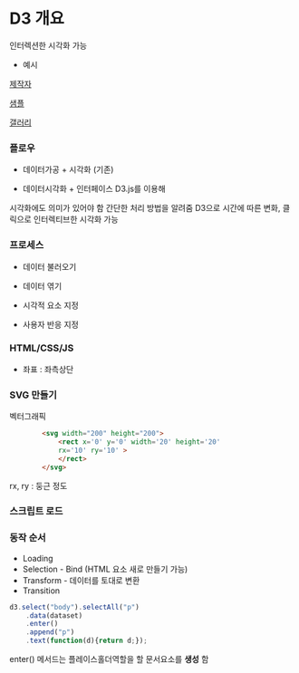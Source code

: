 # D3 개요

인터렉션한 시각화 가능

* 예시

[제작자](https://bost.ocks.org)

[샘플](bl.ocks.org/mbostock)

[갤러리](http://christopheviau.com/d3list/gallery.html)

### 플로우

* 데이터가공 + 시각화 (기존)

* 데이터시각화 + 인터페이스
D3.js를 이용해

시각화에도 의미가 있어야 함
간단한 처리 방법을 알려줌
D3으로 시간에 따른 변화, 클릭으로 인터렉티브한 시각화 가능

### 프로세스

* 데이터 불러오기

* 데이터 엮기

* 시각적 요소 지정

* 사용자 반응 지정

### HTML/CSS/JS

* 좌표 : 좌측상단

### SVG 만들기

벡터그래픽

```html
        <svg width="200" height="200">
            <rect x='0' y='0' width='20' height='20'
            rx='10' ry='10' >
            </rect>
        </svg>
```
rx, ry : 둥근 정도

### 스크립트 로드

### 동작 순서

* Loading
* Selection - Bind (HTML 요소 새로 만들기 가능)
* Transform - 데이터를 토대로 변환
* Transition


```js
d3.select("body").selectAll("p")
    .data(dataset)
    .enter()
    .append("p")
    .text(function(d){return d;});
```
enter() 메서드는 플레이스홀더역할을 할 문서요소를 **생성** 함
